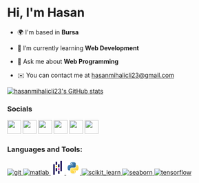 <h1>Hi, I'm Hasan</h1>

* 🌍  I'm based in **Bursa**

- 🌱 I’m currently learning **Web Development**

- 💬 Ask me about **Web Programming**

- ✉️  You can contact me at [hasanmihalicli23@gmail.com](mailto:hasanmihalicli23@gmail.com)

<a href="http://www.github.com/hasanmihalicli23"><img src="https://github-readme-stats.vercel.app/api?username=hasanmihalicli23&show_icons=true&hide=&count_private=true&title_color=0891b2&text_color=ffffff&icon_color=0891b2&bg_color=1c1917&hide_border=true&show_icons=true" alt="hasanmihalicli23's GitHub stats" /></a>

### Socials
<p align="left"> 
<a href="https://discord.com/users/Heasy#1194" target="_blank" rel="noreferrer"><img src="https://raw.githubusercontent.com/danielcranney/readme-generator/main/public/icons/socials/discord.svg" 
width="32" height="32" /></a> 
<a href="https://www.github.com/hasanmihalicli23" target="_blank" rel="noreferrer"><img src="https://raw.githubusercontent.com/danielcranney/readme-generator/main/public/icons/socials/github-dark.svg" 
width="32" height="32" /></a> 
<a href="http://www.instagram.com/hnmihalicli" target="_blank" rel="noreferrer"><img src="https://raw.githubusercontent.com/danielcranney/readme-generator/main/public/icons/socials/instagram.svg" 
width="32" height="32" /></a> 
<a href="https://www.linkedin.com/in/hasanmihalicli23" target="_blank" rel="noreferrer"><img src="https://raw.githubusercontent.com/danielcranney/readme-generator/main/public/icons/socials/linkedin.svg" 
width="32" height="32" /></a> 
<a href="http://www.medium.com/@hasanmihalicli23" target="_blank" rel="noreferrer"><img src="https://raw.githubusercontent.com/danielcranney/readme-generator/main/public/icons/socials/medium-dark.svg" 
width="32" height="32" /></a> 
<a href="https://www.twitter.com/hnmihalicli23" target="_blank" rel="noreferrer"><img src="https://raw.githubusercontent.com/danielcranney/readme-generator/main/public/icons/socials/twitter.svg" 
width="32" height="32" /></a> 
</p>

<h3 align="left">Languages and Tools:</h3>
<p align="left"> <a href="https://git-scm.com/" target="_blank" rel="noreferrer"> <img src="https://www.vectorlogo.zone/logos/git-scm/git-scm-icon.svg" alt="git" width="32" height="32"/> </a> <a href="https://www.mathworks.com/" target="_blank" rel="noreferrer"> <img src="https://upload.wikimedia.org/wikipedia/commons/2/21/Matlab_Logo.png" alt="matlab" width="32" height="32"/> </a> <a href="https://pandas.pydata.org/" target="_blank" rel="noreferrer"> <img src="https://raw.githubusercontent.com/devicons/devicon/2ae2a900d2f041da66e950e4d48052658d850630/icons/pandas/pandas-original.svg" alt="pandas" width="32" height="32"/> </a> <a href="https://www.python.org" target="_blank" rel="noreferrer"> <img src="https://raw.githubusercontent.com/devicons/devicon/master/icons/python/python-original.svg" alt="python" width="32" height="32"/> </a> <a href="https://scikit-learn.org/" target="_blank" rel="noreferrer"> <img src="https://upload.wikimedia.org/wikipedia/commons/0/05/Scikit_learn_logo_small.svg" alt="scikit_learn" width="32" height="32"/> </a> <a href="https://seaborn.pydata.org/" target="_blank" rel="noreferrer"> <img src="https://seaborn.pydata.org/_images/logo-mark-lightbg.svg" alt="seaborn" width="32" height="32"/> </a> <a href="https://www.tensorflow.org" target="_blank" rel="noreferrer"> <img src="https://www.vectorlogo.zone/logos/tensorflow/tensorflow-icon.svg" alt="tensorflow" width="32" height="32"/> </a> </p>

